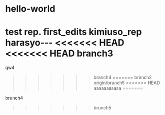 # hello-world
test rep.
first_edits
kimiuso_rep
harasyo---
<<<<<<< HEAD
<<<<<<< HEAD
branch3
=======
qw4
>>>>>>> branch4
=======
branch2
>>>>>>> origin/brunch5
<<<<<<< HEAD
aaaaaaaaaaa
=======

brunch4
>>>>>>> brunch5
